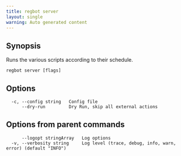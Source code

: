```yaml
---
title: regbot server
layout: single
warning: Auto generated content
---
```


## Synopsis

Runs the various scripts according to their schedule.

```shell
regbot server [flags]
```

## Options

```text
  -c, --config string   Config file
      --dry-run         Dry Run, skip all external actions
```

## Options from parent commands

```text
      --logopt stringArray   Log options
  -v, --verbosity string     Log level (trace, debug, info, warn, error) (default "INFO")
```
